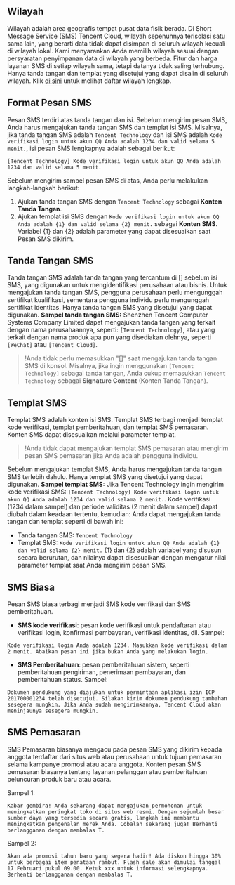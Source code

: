 ## Wilayah
Wilayah adalah area geografis tempat pusat data fisik berada. Di Short Message Service (SMS) Tencent Cloud, wilayah sepenuhnya terisolasi satu sama lain, yang berarti data tidak dapat disimpan di seluruh wilayah kecuali di wilayah lokal. Kami menyarankan Anda memilih wilayah sesuai dengan persyaratan penyimpanan data di wilayah yang berbeda.
Fitur dan harga layanan SMS di setiap wilayah sama, tetapi datanya tidak saling terhubung. Hanya tanda tangan dan templat yang disetujui yang dapat disalin di seluruh wilayah.
Klik [di sini](https://intl.cloud.tencent.com/document/api/382/40466?lang=en#region-list) untuk melihat daftar wilayah lengkap.

## Format Pesan SMS
Pesan SMS terdiri atas tanda tangan dan isi. Sebelum mengirim pesan SMS, Anda harus mengajukan tanda tangan SMS dan templat isi SMS.
Misalnya, jika tanda tangan SMS adalah `Tencent Technology` dan isi SMS adalah `Kode verifikasi login untuk akun QQ Anda adalah 1234 dan valid selama 5 menit.`, isi pesan SMS lengkapnya adalah sebagai berikut:
```
[Tencent Technology] Kode verifikasi login untuk akun QQ Anda adalah 1234 dan valid selama 5 menit.
```
Sebelum mengirim sampel pesan SMS di atas, Anda perlu melakukan langkah-langkah berikut:
1. Ajukan tanda tangan SMS dengan `Tencent Technology` sebagai **Konten Tanda Tangan**.
2. Ajukan templat isi SMS dengan `Kode verifikasi login untuk akun QQ Anda adalah {1} dan valid selama {2} menit.` sebagai **Konten SMS**. Variabel {1} dan {2} adalah parameter yang dapat disesuaikan saat Pesan SMS dikirim.

## Tanda Tangan SMS
Tanda tangan SMS adalah tanda tangan yang tercantum di [] sebelum isi SMS, yang digunakan untuk mengidentifikasi perusahaan atau bisnis. Untuk mengajukan tanda tangan SMS, pengguna perusahaan perlu mengunggah sertifikat kualifikasi, sementara pengguna individu perlu mengunggah sertifikat identitas. Hanya tanda tangan SMS yang disetujui yang dapat digunakan.
**Sampel tanda tangan SMS:**
Shenzhen Tencent Computer Systems Company Limited dapat mengajukan tanda tangan yang terkait dengan nama perusahaannya, seperti: `[Tencent Technology]`, atau yang terkait dengan nama produk apa pun yang disediakan olehnya, seperti `[WeChat]` atau `[Tencent Cloud]`.

>!Anda tidak perlu memasukkan "[]" saat mengajukan tanda tangan SMS di konsol. Misalnya, jika ingin menggunakan `[Tencent Technology]` sebagai tanda tangan, Anda cukup memasukkan `Tencent Technology` sebagai **Signature Content** (Konten Tanda Tangan).

## Templat SMS
Templat SMS adalah konten isi SMS. Templat SMS terbagi menjadi templat kode verifikasi, templat pemberitahuan, dan templat SMS pemasaran. Konten SMS dapat disesuaikan melalui parameter templat.
>!Anda tidak dapat mengajukan templat SMS pemasaran atau mengirim pesan SMS pemasaran jika Anda adalah pengguna individu.

Sebelum mengajukan templat SMS, Anda harus mengajukan tanda tangan SMS terlebih dahulu. Hanya templat SMS yang disetujui yang dapat digunakan.
**Sampel templat SMS:**
Jika Tencent Technology ingin mengirim kode verifikasi SMS: `[Tencent Technology] Kode verifikasi login untuk akun QQ Anda adalah 1234 dan valid selama 2 menit.`. Kode verifikasi (1234 dalam sampel) dan periode validitas (2 menit dalam sampel) dapat diubah dalam keadaan tertentu, kemudian:
Anda dapat mengajukan tanda tangan dan templat seperti di bawah ini:
- Tanda tangan SMS: `Tencent Technology`
- Templat SMS: `Kode verifikasi login untuk akun QQ Anda adalah {1} dan valid selama {2} menit.`
 {1} dan {2} adalah variabel yang disusun secara berurutan, dan nilainya dapat disesuaikan dengan mengatur nilai parameter templat saat Anda mengirim pesan SMS.

## SMS Biasa
Pesan SMS biasa terbagi menjadi SMS kode verifikasi dan SMS pemberitahuan.
- **SMS kode verifikasi**: pesan kode verifikasi untuk pendaftaran atau verifikasi login, konfirmasi pembayaran, verifikasi identitas, dll.
 Sampel:
 ```
Kode verifikasi login Anda adalah 1234. Masukkan kode verifikasi dalam 2 menit. Abaikan pesan ini jika bukan Anda yang melakukan login.
```
- **SMS Pemberitahuan**: pesan pemberitahuan sistem, seperti pemberitahuan pengiriman, penerimaan pembayaran, dan pemberitahuan status.
 Sampel:
 ```
Dokumen pendukung yang diajukan untuk permintaan aplikasi izin ICP 201700001234 telah disetujui. Silakan kirim dokumen pendukung tambahan sesegera mungkin. Jika Anda sudah mengirimkannya, Tencent Cloud akan meninjaunya sesegera mungkin.
```

## SMS Pemasaran
SMS Pemasaran biasanya mengacu pada pesan SMS yang dikirim kepada anggota terdaftar dari situs web atau perusahaan untuk tujuan pemasaran selama kampanye promosi atau acara anggota. Konten pesan SMS pemasaran biasanya tentang layanan pelanggan atau pemberitahuan peluncuran produk baru atau acara.

Sampel 1:
```
Kabar gembira! Anda sekarang dapat mengajukan permohonan untuk meningkatkan peringkat toko di situs web resmi. Dengan sejumlah besar sumber daya yang tersedia secara gratis, langkah ini membantu meningkatkan pengenalan merek Anda. Cobalah sekarang juga! Berhenti berlangganan dengan membalas T.
```
Sampel 2:
```
Akan ada promosi tahun baru yang segera hadir! Ada diskon hingga 30% untuk berbagai item penataan rambut. Flash sale akan dimulai tanggal 17 Februari pukul 09.00. Ketuk xxx untuk informasi selengkapnya. Berhenti berlangganan dengan membalas T.
```
